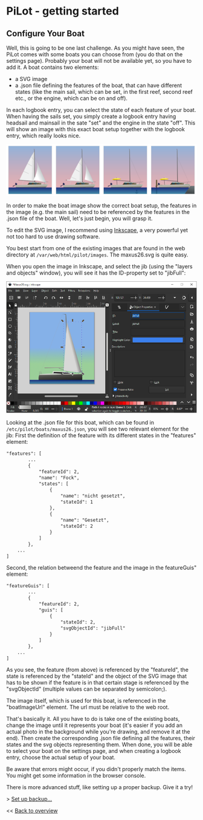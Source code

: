 # PiLot - getting started
## Configure Your Boat

Well, this is going to be one last challenge. As you might have seen, the PiLot comes with some boats you can choose from (you do that on the settings page). Probably your boat will not be available yet, so you have to add it. A boat contains two elements:
- a SVG image
- a .json file defining the features of the boat, that can have different states (like the main sail, which can be set, in the first reef, second reef etc., or the engine, which can be on and off).

In each logbook entry, you can select the state of each feature of your boat. When having the sails set, you simply create a logbook entry having headsail and mainsail in the sate "set" and the engine in the state "off". This will show an image with this exact boat setup together with the logbook entry, which really looks nice.

![Boat configurations](screenshots/boatConfig.png)

In order to make the boat image show the correct boat setup, the features in the image (e.g. the main sail) need to be referenced by the features in the .json file of the boat. Well, let's just begin, you will grasp it.

To edit the SVG image, I recommend using [Inkscape](https://inkscape.org/), a very powerful yet not too hard to use drawing software.

You best start from one of the existing images that are found in the web directory at `/var/web/html/pilot/images`. The maxus26.svg is quite easy.

When you open the image in Inkscape, and select the jib (using the "layers and objects" window), you will see it has the ID-property set to "jibFull":

![Screenshot Inkscape](screenshots/inkscape-objectid.png)

Looking at the .json file for this boat, which can be found in `/etc/pilot/boats/maxus26.json`, you will see two relevant element for the jib: First the definition of the feature with its different states in the "features" element:

```
"features": [
		...
		{
			"featureId": 2,
			"name": "Fock",
			"states": [
				{
					"name": "nicht gesetzt",
					"stateId": 1
				},
				{
					"name": "Gesetzt",
					"stateId": 2
				}
			]
		},
    ...
]
```

Second, the relation betweend the feature and the image in the featureGuis" element:

```
"featureGuis": [
		...
		{
			"featureId": 2,
			"guis": [
				{
					"stateId": 2,
					"svgObjectId": "jibFull"
				}
			]
		},
    ...
]
```

As you see, the feature (from above) is referenced by the "featureId", the state is referenced by the "stateId" and the object of the SVG image that has to be shown if the feature is in that certain stage is referenced by the "svgObjectId" (multiple values can be separated by semicolon;). 

The image itself, which is used for this boat, is referenced in the "boatImageUrl" element. The url must be relative to the web root.

That's basically it. All you have to do is take one of the existing boats, change the image until it represents your boat (it's easier if you add an actual photo in the background while you're drawing, and remove it at the end). Then create the corresponding .json file defining all the features, their states and the svg objects representing them. When done, you will be able to select your boat on the settings page, and when creating a logbook entry, choose the actual setup of your boat. 

Be aware that errors might occur, if you didn't properly match the items. You might get some information in the browser console.

There is more advanced stuff, like setting up a proper backup. Give it a try!

\> [Set up backup...](backup.md)

<< [Back to overview](user.md)
